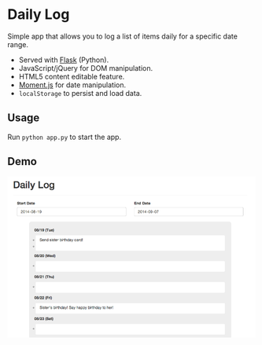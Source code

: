 # Daily Log

Simple app that allows you to log a list of items daily for a specific date range.

* Served with [Flask](http://flask.pocoo.org/) (Python). 
* JavaScript/jQuery for DOM manipulation.
* HTML5 content editable feature.
* [Moment.js](http://momentjs.com/) for date manipulation.
* `localStorage` to persist and load data.

## Usage
Run `python app.py` to start the app.

## Demo
![daily-log](https://raw.githubusercontent.com/chena/daily-log/master/daily-log.png)
